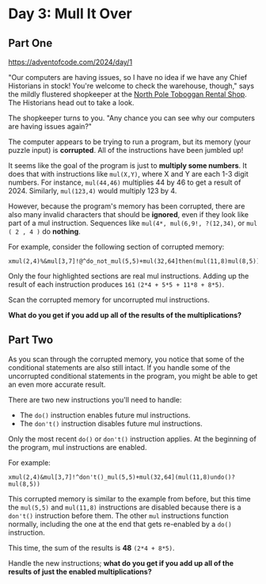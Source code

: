 # Day 3: Mull It Over

## Part One

https://adventofcode.com/2024/day/1

"Our computers are having issues, so I have no idea if we have any Chief Historians in stock! 
You're welcome to check the warehouse, though," 
says the mildly flustered shopkeeper at the [North Pole Toboggan Rental Shop](https://adventofcode.com/2020/day/2). 
The Historians head out to take a look.

The shopkeeper turns to you. 
"Any chance you can see why our computers are having issues again?"

The computer appears to be trying to run a program, 
but its memory (your puzzle input) is **corrupted**. 
All of the instructions have been jumbled up!

It seems like the goal of the program is just to **multiply some numbers**. 
It does that with instructions like `mul(X,Y)`, 
where X and Y are each 1-3 digit numbers. 
For instance, `mul(44,46)` multiplies 44 by 46 to get a result of 2024. 
Similarly, `mul(123,4)` would multiply 123 by 4.

However, because the program's memory has been corrupted, 
there are also many invalid characters that should be **ignored**, 
even if they look like part of a mul instruction. 
Sequences like `mul(4*, mul(6,9!, ?(12,34)`, or `mul ( 2 , 4 )` do **nothing**.

For example, consider the following section of corrupted memory:

````
xmul(2,4)%&mul[3,7]!@^do_not_mul(5,5)+mul(32,64]then(mul(11,8)mul(8,5))
````

Only the four highlighted sections are real mul instructions. 
Adding up the result of each instruction produces `161` `(2*4 + 5*5 + 11*8 + 8*5)`.

Scan the corrupted memory for uncorrupted mul instructions. 

**What do you get if you add up all of the results of the multiplications?**

## Part Two

As you scan through the corrupted memory, 
you notice that some of the conditional statements are also still intact. 
If you handle some of the uncorrupted conditional statements in the program, 
you might be able to get an even more accurate result.

There are two new instructions you'll need to handle:

- The `do()` instruction enables future mul instructions.
- The `don't()` instruction disables future mul instructions.

Only the most recent `do()` or `don't()` instruction applies. 
At the beginning of the program, mul instructions are enabled.

For example:

`
xmul(2,4)&mul[3,7]!^don't()_mul(5,5)+mul(32,64](mul(11,8)undo()?mul(8,5))
`

This corrupted memory is similar to the example from before, 
but this time the `mul(5,5)` and `mul(11,8)` instructions are disabled 
because there is a `don't()` instruction before them. 
The other `mul` instructions function normally, 
including the one at the end that gets re-enabled by a `do()` instruction.

This time, the sum of the results is **48** `(2*4 + 8*5)`.

Handle the new instructions; 
**what do you get if you add up all of the results of just the enabled multiplications?**
